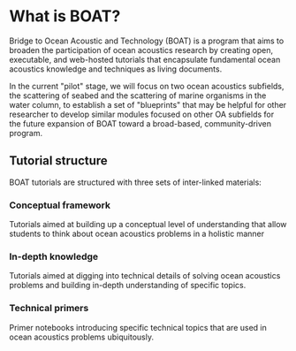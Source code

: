 # What is BOAT?

Bridge to Ocean Acoustic and Technology (BOAT) is a program that aims to broaden the participation of ocean acoustics research by creating open, executable, and web-hosted tutorials that encapsulate fundamental ocean acoustics knowledge and techniques as living documents.

In the current "pilot" stage, we will focus on two ocean acoustics subfields, the scattering of seabed and the scattering of marine organisms in the water column, to establish a set of "blueprints" that may be helpful for other researcher to develop similar modules focused on other OA subfields for the future expansion of BOAT toward a broad-based, community-driven program.


## Tutorial structure
BOAT tutorials are structured with three sets of inter-linked materials:

### Conceptual framework
Tutorials aimed at building up a conceptual level of understanding that allow students to think about ocean acoustics problems in a holistic manner

### In-depth knowledge
Tutorials aimed at digging into technical details of solving ocean acoustics problems and building in-depth understanding of specific topics.

### Technical primers
Primer notebooks introducing specific technical topics that are used in ocean acoustics problems ubiquitously.

